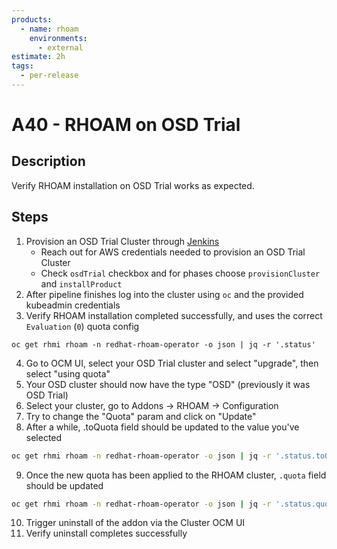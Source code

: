 ```yaml
---
products:
  - name: rhoam
    environments:
      - external
estimate: 2h
tags:
  - per-release
---
```


# A40 - RHOAM on OSD Trial

## Description

Verify RHOAM installation on OSD Trial works as expected.

## Steps

1. Provision an OSD Trial Cluster through [Jenkins](https://master-jenkins-csb-intly.apps.ocp4.prod.psi.redhat.com/job/ManagedAPI/job/managed-api-install-master/)
   - Reach out for AWS credentials needed to provision an OSD Trial Cluster
   - Check `osdTrial` checkbox and for phases choose `provisionCluster` and `installProduct`
2. After pipeline finishes log into the cluster using `oc` and the provided kubeadmin credentials
3. Verify RHOAM installation completed successfully, and uses the correct `Evaluation` (`0`) quota config

```
oc get rhmi rhoam -n redhat-rhoam-operator -o json | jq -r '.status'
```

4. Go to OCM UI, select your OSD Trial cluster and select "upgrade", then select "using quota"
5. Your OSD cluster should now have the type "OSD" (previously it was OSD Trial)
6. Select your cluster, go to Addons -> RHOAM -> Configuration
7. Try to change the "Quota" param and click on "Update"
8. After a while, .toQuota field should be updated to the value you've selected

```bash
oc get rhmi rhoam -n redhat-rhoam-operator -o json | jq -r '.status.toQuota'
```

9. Once the new quota has been applied to the RHOAM cluster, `.quota` field should be updated

```bash
oc get rhmi rhoam -n redhat-rhoam-operator -o json | jq -r '.status.quota'
```

10. Trigger uninstall of the addon via the Cluster OCM UI
11. Verify uninstall completes successfully
